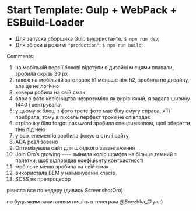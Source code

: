 # Start Template: Gulp + WebPack + ESBuild-Loader

- Для запуска сборщика Gulp використайте: `$ npm run dev`;
- Для збірки в режимі `"production"`: `$ npm run build`;

Comments:



1) на мобільній версії бокові відступи в дизайні місцями плавали, зробила скрізь 30 рх
2) також на мобільній заголовок h1 меньше ніж h2, зробила по дизайну, але це не логічно
3) ховери робила на свій смак
4) блок з фото керівництва незрозуміло як вирівняний, я задала ширину 1440 і центрувала.
5) у цьому ж блоці з фото третє фото має білу смугу справа, я її прибрала, тому в піксель перфект трохи не співпадає
6) стрілочку біля forgot password зробила спецсимволом, щоб зберегти тінь під нею
7) у всіх елементів зробила фокус в стилі сайту
8) ADA реалізовано
9) Оптимізувала сайт для шкидкого завантаження
10) Join Oro’s growing ---- змінила колір шрифта на більше темний з палетки, щоб відповідав коефіцієнту контрастності
11) мобільне меню зробила на свій смак
12) використала БЕМ у наіменуванні класів
13) SCSS як препроцесор

рівняла все по хедеру (дивись ScreenshotOro)

по будь яким запитанням пишіть в телеграм @Snezhka_Olya :)


